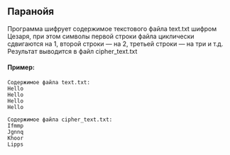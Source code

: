 ## Паранойя
Программа шифрует содержимое текстового файла text.txt шифром Цезаря, при этом символы первой строки файла циклически сдвигаются на 1, второй строки — на 2, третьей строки — на три и т.д. Результат выводится в файл cipher_text.txt


#### Пример:
```
Содержимое файла text.txt:
Hello
Hello
Hello
Hello

Содержимое файла cipher_text.txt:
Ifmmp
Jgnnq
Khoor
Lipps
```
